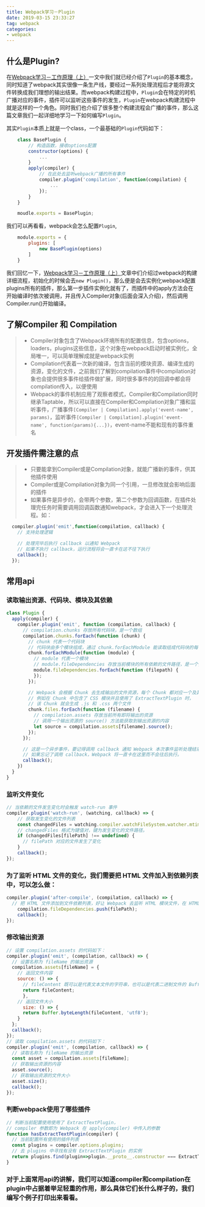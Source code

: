 ```yaml
---
title: Webpack学习－Plugin
date: 2019-03-15 23:33:27
tag: webpack
categories:
- webpack
---
```

## 什么是Plugin?
在[Webpack学习－工作原理（上）](http://wushaobin.top/2019/02/12/webpackPrinciple/)一文中我们就已经介绍了`Plugin`的基本概念，同时知道了webpack其实很像一条生产线，要经过一系列处理流程后才能将源文件转换成我们理想的输出结果。而webpack构建过程中，`Plugin`会在特定的时机广播对应的事件，插件可以监听这些事件的发生，`Plugin`在webpack构建流程中就是这样的一个角色。同时我们也介绍了很多整个构建流程会广播的事件，那么这篇文章我们一起详细地学习一下如何编写`Plugin`。

其实`Plugin`本质上就是一个class，一个最基础的`Plugin`代码如下：
``` javascript
    class BasePlugin {
        // 构造函数，接收options配置
        constructor(options) {
            ...
        }
        apply(compiler) {
            // 在此处去监听webpack广播的所有事件
            compiler.plugin('compilation', function(compilation) {
                ...
            });
        }
    }

    moudle.exports = BasePlugin;
```
我们可以再看看，webpack会怎么配置`Plugin`,
``` javascript
    module.exports = {
        plugins: [
            new BasePlugin(options)
        ]
    }
```
我们回忆一下，[Webpack学习－工作原理（上）](http://wushaobin.top/2019/02/12/webpackPrinciple/)文章中们介绍过webpack的构建详细流程，初始化的时候会去`new Plugin()`，那么便是会去实例化webpack配置plugins所有的插件，那么第一步插件实例化就有了，而插件中的apply方法会在开始编译时依次被调用，并且传入Compiler对象(后面会深入介绍)，然后调用Compiler.run()开始编译。

## 了解Compiler 和 Compilation
> * Compiler对象包含了Webpack环境所有的配置信息，包含options，loaders，plugins这些信息，这个对象在webpack启动时被实例化，全局唯一，可以简单理解成就是webpack实例
> * Compilation代表着一次新的编译，包含当前的模块资源、编译生成的资源，变化的文件，之前我们了解到compilation事件中compilation对象也会提供很多事件给插件做扩展，同时很多事件的的回调中都会将compilation传入，以便使用
> * Webpack的事件机制应用了观察者模式，Compiler和Compilation同时继承Taptable，所以可以直接在Compiler和Compilation对象广播和监听事件，广播事件`[Compiler | Compilation].apply('event-name', params)`，监听事件`[Compiler | Compilation].plugin('event-name', function(params){...})`，event-name不能和现有的事件重名

## 开发插件需注意的点
> * 只要能拿到Compiler或是Compilation对象，就能广播新的事件，供其他插件使用
> * Compiler或是Compilation对象为同一个引用，一旦修改就会影响后面的插件
> * 如果事件是异步的，会带两个参数，第二个参数为回调函数，在插件处理完任务时需要调用回调函数通知webpack，才会进入下一个处理流程。如：
```javascript
  compiler.plugin('emit',function(compilation, callback) {
    // 支持处理逻辑

    // 处理完毕后执行 callback 以通知 Webpack 
    // 如果不执行 callback，运行流程将会一直卡在这不往下执行 
    callback();
  });
```
## 常用api
### 读取输出资源、代码块、模块及其依赖
``` javascript
class Plugin {
  apply(compiler) {
    compiler.plugin('emit', function (compilation, callback) {
      // compilation.chunks 存放所有代码块，是一个数组
      compilation.chunks.forEach(function (chunk) {
        // chunk 代表一个代码块
        // 代码块由多个模块组成，通过 chunk.forEachModule 能读取组成代码块的每个模块
        chunk.forEachModule(function (module) {
          // module 代表一个模块
          // module.fileDependencies 存放当前模块的所有依赖的文件路径，是一个数组
          module.fileDependencies.forEach(function (filepath) {
          });
        });

        // Webpack 会根据 Chunk 去生成输出的文件资源，每个 Chunk 都对应一个及其以上的输出文件
        // 例如在 Chunk 中包含了 CSS 模块并且使用了 ExtractTextPlugin 时，
        // 该 Chunk 就会生成 .js 和 .css 两个文件
        chunk.files.forEach(function (filename) {
          // compilation.assets 存放当前所有即将输出的资源
          // 调用一个输出资源的 source() 方法能获取到输出资源的内容
          let source = compilation.assets[filename].source();
        });
      });

      // 这是一个异步事件，要记得调用 callback 通知 Webpack 本次事件监听处理结束。
      // 如果忘记了调用 callback，Webpack 将一直卡在这里而不会往后执行。
      callback();
    })
  }
}
```
### 监听文件变化
``` javascript
// 当依赖的文件发生变化时会触发 watch-run 事件
compiler.plugin('watch-run', (watching, callback) => {
    // 获取发生变化的文件列表
    const changedFiles = watching.compiler.watchFileSystem.watcher.mtimes;
    // changedFiles 格式为键值对，键为发生变化的文件路径。
    if (changedFiles[filePath] !== undefined) {
      // filePath 对应的文件发生了变化
    }
    callback();
});
```
###  为了监听 HTML 文件的变化，我们需要把 HTML 文件加入到依赖列表中，可以怎么做：
``` javascript
compiler.plugin('after-compile', (compilation, callback) => {
  // 把 HTML 文件添加到文件依赖列表，好让 Webpack 去监听 HTML 模块文件，在 HTML 模版文件发生变化时重新启动一次编译
    compilation.fileDependencies.push(filePath);
    callback();
});
```
### 修改输出资源
``` javascript
// 设置 compilation.assets 的代码如下：
compiler.plugin('emit', (compilation, callback) => {
  // 设置名称为 fileName 的输出资源
  compilation.assets[fileName] = {
    // 返回文件内容
    source: () => {
      // fileContent 既可以是代表文本文件的字符串，也可以是代表二进制文件的 Buffer
      return fileContent;
      },
    // 返回文件大小
      size: () => {
      return Buffer.byteLength(fileContent, 'utf8');
    }
  };
  callback();
});
// 读取 compilation.assets 的代码如下：
compiler.plugin('emit', (compilation, callback) => {
  // 读取名称为 fileName 的输出资源
  const asset = compilation.assets[fileName];
  // 获取输出资源的内容
  asset.source();
  // 获取输出资源的文件大小
  asset.size();
  callback();
});
```
### 判断webpack使用了哪些插件
```javascript
// 判断当前配置使用使用了 ExtractTextPlugin，
// compiler 参数即为 Webpack 在 apply(compiler) 中传入的参数
function hasExtractTextPlugin(compiler) {
  // 当前配置所有使用的插件列表
  const plugins = compiler.options.plugins;
  // 去 plugins 中寻找有没有 ExtractTextPlugin 的实例
  return plugins.find(plugin=>plugin.__proto__.constructor === ExtractTextPlugin) != null;
}
```
### 对于上面常用api的讲解，我们可以知道compiler和compilation在plugin中占据着举足轻重的作用，那么具体它们长什么样子的，我们编写个例子打印出来看看。